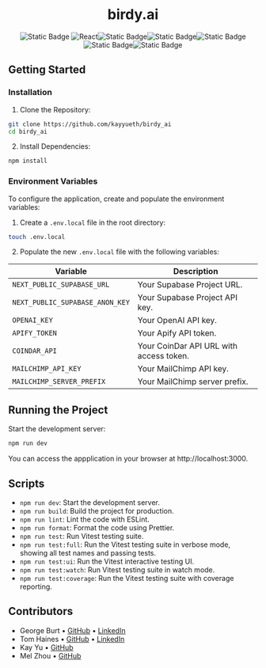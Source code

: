 <div align="center">

# birdy.ai
![Static Badge](https://img.shields.io/badge/Next.js%20-%20%23000000?style=for-the-badge&logo=nextdotjs&logoColor=%23ffffff&link=https%3A%2F%2Fnextjs.org%2F)
![React](https://img.shields.io/badge/react-%2320232a.svg?link=https://react.dev/&style=for-the-badge&logo=react&logoColor=%2361DAFB)![Static Badge](https://img.shields.io/badge/shadcn%20-%20%23212121?style=for-the-badge&logo=shadcnui&link=https%3A%2F%2Fui.shadcn.com%2F)![Static Badge](https://img.shields.io/badge/TypeScript%20-%20%233178C6?style=for-the-badge&logo=typescript&logoColor=%23ffffff&link=https%3A%2F%2Fwww.typescriptlang.org%2F)![Static Badge](https://img.shields.io/badge/Vitest%20-%20%23ACD268?style=for-the-badge&logo=vitest&logoColor=%23ffffff&link=https%3A%2F%2Fvitest.dev%2F)![Static Badge](https://img.shields.io/badge/tailwindcss%20-%20%2338B2AC?style=for-the-badge&logo=tailwindcss&logoColor=%23ffffff&link=https%3A%2F%2Ftailwindcss.com%2F)![Static Badge](https://img.shields.io/badge/Supabase%20-%20%233ECF8E?style=for-the-badge&logo=supabase&logoColor=%23ffffff&link=https%3A%2F%2Fsupabase.com%2F)

</div>

## Getting Started

### Installation

1. Clone the Repository:

```bash
git clone https://github.com/kayyueth/birdy_ai
cd birdy_ai
```

2. Install Dependencies:

```bash
npm install
```

### Environment Variables

To configure the application, create and populate the environment variables:

1. Create a `.env.local` file in the root directory:

```bash
touch .env.local
```

2. Populate the new `.env.local` file with the following variables:

| Variable                        | Description                             |
| ------------------------------- | ----------------------------------------|
| `NEXT_PUBLIC_SUPABASE_URL`      | Your Supabase Project URL.              |
| `NEXT_PUBLIC_SUPABASE_ANON_KEY` | Your Supabase Project API key.          |
| `OPENAI_KEY`                    | Your OpenAI API key.                    |
| `APIFY_TOKEN `                  | Your Apify API token.                   |
| `COINDAR_API `                  | Your CoinDar API URL with access token. |
| `MAILCHIMP_API_KEY `            | Your MailChimp API key.                 |
| `MAILCHIMP_SERVER_PREFIX`       | Your MailChimp server prefix.           |

## Running the Project

Start the development server:

```bash
npm run dev
```

You can access the appplication in your browser at http://localhost:3000.

## Scripts

- `npm run dev`: Start the development server.
- `npm run build`: Build the project for production.
- `npm run lint`: Lint the code with ESLint.
- `npm run format`: Format the code using Prettier.
- `npm run test`: Run Vitest testing suite.
- `npm run test:full`: Run the Vitest testing suite in verbose mode, showing all test names and passing tests.
- `npm run test:ui`: Run the Vitest interactive testing UI.
- `npm run test:watch`: Run Vitest testing suite in watch mode.
- `npm run test:coverage`: Run the Vitest testing suite with coverage reporting.

## Contributors
- George Burt • [GitHub](https://github.com/georgeeburt) • [LinkedIn](https://www.linkedin.com/in/george-burt/)
- Tom Haines • [GitHub](https://github.com/tomghaines) • [LinkedIn](https://www.linkedin.com/in/tom-haines-5755462b4/)
- Kay Yu • [GitHub](https://github.com/kayyueth)
- Mel Zhou • [GitHub](http://github.com/waterlily-lychi-zhou)